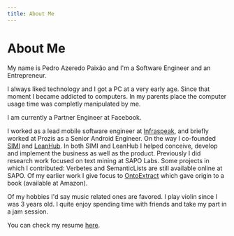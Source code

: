 ```yaml
---
title: About Me
---
```


# About Me

My name is Pedro Azeredo Paixão and I'm a Software Engineer and an Entrepreneur.

I always liked technology and I got a PC at a very early age. Since that moment I became addicted to computers. In my parents place the computer usage time was completly manipulated by me.

I am currently a Partner Engineer at Facebook.

I worked as a lead mobile software engineer at [Infraspeak](projects/infraspeak), and briefly worked at Prozis as a Senior Android Engineer. On the way I co-founded [SIMI](projects/simi) and [LeanHub](projects/leanhub). In both SIMI and LeanHub I helped conceive, develop and implement the business as well as the product. Previously I did research work focused on text mining at SAPO Labs. Some projects in which I contributed: Verbetes and SemanticLists are still available online at SAPO. Of my earlier work I give focus to [OntoExtract](projects/ontoextract) which gave origin to a book (available at Amazon).

Of my hobbies I'd say music related ones are favored. I play violin since I was 3 years old. I quite enjoy spending time with friends and take my part in a jam session.

You can check my resume [here](resume).
